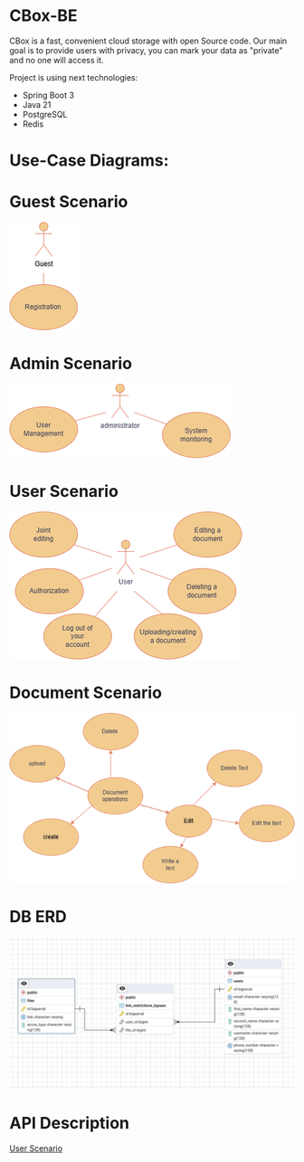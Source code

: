 # CBox-BE
CBox is a fast, convenient cloud storage with open Source code.
Our main goal is to provide users with privacy, you can mark your data as "private" and no one will access it.

Project is using next technologies:
* Spring Boot 3
* Java 21
* PostgreSQL
* Redis

# Use-Case Diagrams: 
 # Guest Scenario
   ![Guest Scenario](docs/Guest.png)
 # Admin Scenario
   ![Admin Scenario](docs/Admin.png)
 # User Scenario
   ![User Scenario](docs/User.png)
 # Document Scenario
   ![Document Scenario](docs/Document.png)


# DB ERD
![ERD](docs/Diagram.jpeg)

# API Description
 [User Scenario](api/user_api.json)
